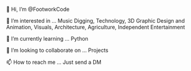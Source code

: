 👋 Hi, I’m @FootworkCode

👀 I’m interested in ... Music Digging, Technology, 3D Graphic Design and Animation, Visuals, Architecture, Agriculture, Independent Entertainment

🌱 I’m currently learning ... Python

💞️ I’m looking to collaborate on ... Projects

📫 How to reach me ... Just send a DM
